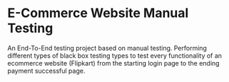 # E-Commerce Website Manual Testing
An End-To-End testing project based on manual testing. Performing different types of black box testing types to test every functionality of an ecommerce website (Flipkart) from the starting login page to the ending payment successful page.

